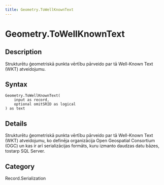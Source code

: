 ```yaml
---
title: Geometry.ToWellKnownText
---
```


# Geometry.ToWellKnownText


## Description

Strukturētu ģeometriskā punkta vērtību pārveido par tā Well-Known Text (WKT) atveidojumu.


## Syntax

```powerquery
Geometry.ToWellKnownText(
    input as record,
    optional omitSRID as logical
) as text
```


## Details

Strukturētu ģeometriskā punkta vērtību pārveido par tā Well-Known Text (WKT) atveidojumu, ko definēja organizācija Open Geospatial Consortium (OGC) un kas ir arī serializācijas formāts, kuru izmanto daudzas datu bāzes, tostarp SQL Server.



## Category
Record.Serialization

